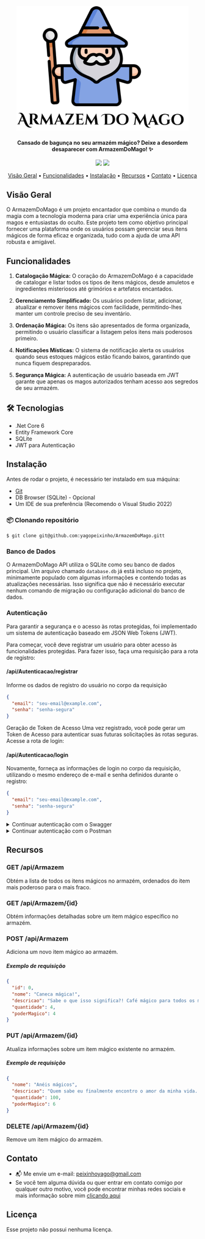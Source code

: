 <div align="center">
     <img src="./ArmazemDoMagoLogo.png" width="450px">
</div>

<h4 align="center">Cansado de bagunça no seu armazém mágico? Deixe a desordem desaparecer com ArmazemDoMago! ✨ </h4>

<p align="center">
    <img src="https://img.shields.io/github/last-commit/yagopeixinho/ArmazemDoMago?color=84A3E3">
    <img src="https://img.shields.io/github/languages/count/yagopeixinho/veiacoPlataforma?color=FFD700">
</p>

<p align="center">
  <a href="#visão-geral">Visão Geral</a> •
  <a href="#funcionalidades">Funcionalidades</a> •
  <a href="#instalação">Instalação</a> •   
  <a href="#recursos">Recursos</a> • 
  <a href="#contato">Contato</a> •   
  <a href="#licença">Licença</a>   

</p>

## Visão Geral
O ArmazemDoMago é um projeto encantador que combina o mundo da magia com a tecnologia moderna para criar uma experiência única para magos e entusiastas do oculto. Este projeto tem como objetivo principal fornecer uma plataforma onde os usuários possam gerenciar seus itens mágicos de forma eficaz e organizada, tudo com a ajuda de uma API robusta e amigável.

## Funcionalidades

1. **Catalogação Mágica:** O coração do ArmazemDoMago é a capacidade de catalogar e listar todos os tipos de itens mágicos, desde amuletos e ingredientes misteriosos até grimórios e artefatos encantados.

2. **Gerenciamento Simplificado:** Os usuários podem listar, adicionar, atualizar e remover itens mágicos com facilidade, permitindo-lhes manter um controle preciso de seu inventário.

3. **Ordenação Mágica:** Os itens são apresentados de forma organizada, permitindo o usuário classificar a listagem pelos itens mais poderosos primeiro.

4. **Notificações Místicas:** O sistema de notificação alerta os usuários quando seus estoques mágicos estão ficando baixos, garantindo que nunca fiquem despreparados.

5. **Segurança Mágica:** A autenticação de usuário baseada em JWT garante que apenas os magos autorizados tenham acesso aos segredos de seu armazém.


## 🛠 Tecnologias
- .Net Core 6
- Entity Framework Core 
- SQLite
- JWT para Autenticação

## Instalação
Antes de rodar o projeto, é necessário ter instalado em sua máquina:

- [Git](https://git-scm.com/)
- DB Browser (SQLite) - Opcional
- Um IDE de sua preferência (Recomendo o Visual Studio 2022)

### 📦 Clonando repositório

```bash
$ git clone git@github.com:yagopeixinho/ArmazemDoMago.gitt
```

### Banco de Dados
O ArmazemDoMago API utiliza o SQLite como seu banco de dados principal. Um arquivo chamado `database.db` já está incluso no projeto, minimamente populado com algumas informações e contendo todas as atualizações necessárias. Isso significa que não é necessário executar nenhum comando de migração ou configuração adicional do banco de dados.

### Autenticação
Para garantir a segurança e o acesso às rotas protegidas, foi implementado um sistema de autenticação baseado em JSON Web Tokens (JWT).
  
Para começar, você deve registrar um usuário para obter acesso às funcionalidades protegidas. Para fazer isso, faça uma requisição para a rota de registro:

#### /api/Autenticacao/registrar
Informe os dados de registro do usuário no corpo da requisição

```json
{
  "email": "seu-email@example.com",
  "senha": "senha-segura"
}
```

Geração de Token de Acesso
Uma vez registrado, você pode gerar um Token de Acesso para autenticar suas futuras solicitações às rotas seguras. Acesse a rota de login:
#### /api/Autenticacao/login

Novamente, forneça as informações de login no corpo da requisição, utilizando o mesmo endereço de e-mail e senha definidos durante o registro:
```json
{
  "email": "seu-email@example.com",
  "senha": "senha-segura"
}
```

<details>
  <summary>Continuar autenticação com o Swagger</summary>
     
### Swagger
Após uma autenticação bem-sucedida, você receberá um token no formato JWT que deve ser incluído no cabeçalho de suas solicitações às rotas protegidas. Para fazer isso no Swagger, clique em "Authorize" e insira o token no seguinte formato:
```
Bearer {seu-token-aqui}
````
Um exemplo real seria:
```
Bearer eyJhbGciOiJodHRwOi8vd3d3LnczLm9yZy8yMDAxLzA0L3htbGRzaWctbW9yZSNobWFjLXNoYTUxMiIsInR5cCI6IkpXVCJ9.eyJodHRwOi8vc2NoZW1hcy54bWxzb2FwLm9yZy93cy8yMDA1LzA1L2lkZW50aXR5L2NsYWltcy9uYW1lIjoiMTIzQGdtYWlsLmNvbSIsImV4cCI6MTY5Mzk1Mzc3M30.mVKVDUpYUt8IltWPEVFs9ikkcqQw5eUYkoq2EnWGMOWjbw0OfJEqRVN1o3hzk_jKOgfi25htQjGcVGdYLPkKSw
```

Agora você pode acessar todas as rotas seguras da API com segurança!

</details>

<details>
  <summary>Continuar autenticação com o Postman</summary>
     
### Postman
Após uma autenticação bem-sucedida, você receberá um token no formato JWT que deve ser incluído no cabeçalho de suas solicitações às rotas protegidas. Para fazer isso no Postman, clique em "Authorization" 
no método selecionado e informe o Type: __Bearer Token__.

Na variável _Token_, basta informar o Token que foi gerado e agora você pode acessar todas as rotas seguras da API com segurança!

</details>

## Recursos

### GET /api/Armazem
Obtém a lista de todos os itens mágicos no armazém, ordenados do item mais poderoso para o mais fraco.

### GET /api/Armazem/{id}
Obtém informações detalhadas sobre um item mágico específico no armazém.

### POST /api/Armazem
Adiciona um novo item mágico ao armazém.
##### Exemplo de requisição
```json
{
  "id": 0,
  "nome": "Caneca mágica!",
  "descricao": "Sabe o que isso significa?! Café mágico para todos os magos programadores!",
  "quantidade": 4,
  "poderMagico": 4
}
```

### PUT /api/Armazem/{id}
Atualiza informações sobre um item mágico existente no armazém.
##### Exemplo de requisição
```json
{
  "nome": "Anéis mágicos",
  "descricao": "Quem sabe eu finalmente encontro o amor da minha vida...",
  "quantidade": 100,
  "poderMagico": 6
}
```

### DELETE /api/Armazem/{id}
Remove um item mágico do armazém.

## Contato
- 📬 Me envie um e-mail: peixinhoyago@gmail.com
- Se você tem alguma dúvida ou quer entrar em contato comigo por qualquer outro motivo, você pode encontrar minhas redes sociais e mais informação sobre mim [clicando aqui](https://github.com/yagopeixinho/yagopeixinho/blob/master/README.md)

## Licença
Esse projeto não possui nenhuma licença.


